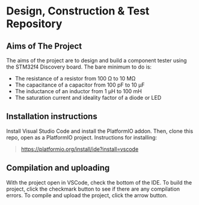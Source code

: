# Design, Construction & Test Repository

## Aims of The Project
The aims of the project are to design and build a component tester using the STM32f4 Discovery board. The bare minimum to do is:
 - The resistance of a resistor from 100 Ω to 10 MΩ
 - The capacitance of a capacitor from 100 pF to 10 μF
 - The inductance of an inductor from 1 μH to 100 mH
 - The saturation current and ideality factor of a diode or LED

## Installation instructions
Install Visual Studio Code and install the PlatformIO addon. Then, clone this repo, open as a PlatformIO project.
Instructions for installing:
> https://platformio.org/install/ide?install=vscode

## Compilation and uploading
With the project open in VSCode, check the bottom of the IDE. To build the project, click the checkmark button to see if there are any compilation errors. To compile and upload the project, click the arrow button.
